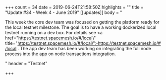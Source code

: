 +++
count = 34
date = 2019-06-24T21:58:50Z
highlights = ""
title = "Update #34 - Week 4 - June 2019"
[[updates]]
body = "<p>This week the core dev team was focused on getting the platform ready for the local testnet milestone. The goal is to have a working dockerized local testnet running on a dev box. For details see <a href=\"https://testnet.spacemesh.io/#/local\" title=\"https://testnet.spacemesh.io/#/local\">https://testnet.spacemesh.io/#/local</a> . The app dev team has been working on integrating the full node process into the app on node transactions integration.</p>"
header = "Testnet"

+++
